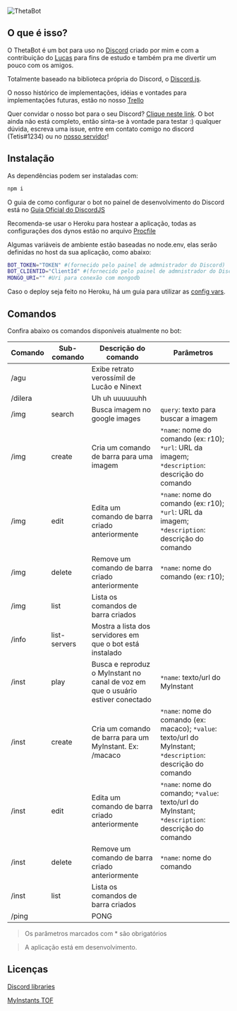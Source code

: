 ![ThetaBot](https://i.imgur.com/rQEYFnt.png)

## O que é isso?

O ThetaBot é um bot para uso no [Discord](https://discord.com/) criado por mim e com a contribuição do [Lucas](https://github.com/lucasvsouza28) para fins de estudo e também pra me divertir um pouco com os amigos.

Totalmente baseado na biblioteca própria do Discord, o [Discord.js](https://discord.js.org/#/).

O nosso histórico de implementações, idéias e vontades para implementações futuras, estão no nosso [Trello](https://trello.com/b/bArWp6KZ/thetabot)

Quer convidar o nosso bot para o seu Discord? [Clique neste link](https://discord.com/oauth2/authorize?client_id=799778892780011530&scope=bot). O bot ainda não está completo, então sinta-se à vontade para testar :) qualquer dúvida, escreva uma issue, entre em contato comigo no discord (Tetis#1234) ou no [nosso servidor](https://discord.gg/mnXbckAU)!

## Instalação

As dependências podem ser instaladas com:

```bash
npm i
```

O guia de como configurar o bot no painel de desenvolvimento do Discord está no [Guia Oficial do DiscordJS](https://discordjs.guide/preparations/setting-up-a-bot-application.html#creating-your-bot)

Recomenda-se usar o Heroku para hostear a aplicação, todas as configurações dos dynos estão no arquivo [Procfile](https://github.com/AndradeMatheus/ThetaBot/blob/master/Procfile)

Algumas variáveis de ambiente estão baseadas no node.env, elas serão definidas no host da sua aplicação, como abaixo:

```bash
BOT_TOKEN="TOKEN" #(fornecido pelo painel de admnistrador do Discord)
BOT_CLIENTID="ClientId" #(fornecido pelo painel de admnistrador do Discord)
MONGO_URI="" #Uri para conexão com mongodb
```

Caso o deploy seja feito no Heroku, há um guia para utilizar as [config vars](https://devcenter.heroku.com/articles/config-vars).

## Comandos

Confira abaixo os comandos disponíveis atualmente no bot:

| Comando | Sub-comando  | Descrição do comando                                                            | Parâmetros                                                                                                    |
| ------- | ------------ | ------------------------------------------------------------------------------- | ------------------------------------------------------------------------------------------------------------- |
| /agu    |              | Exibe retrato verossímil de Lucão e Ninext                                      |
| /dilera |              | Uh uh uuuuuuhh                                                                  |                                                                                                               |
| /img    | search       | Busca imagem no google images                                                   | `query`: texto para buscar a imagem                                                                           |
| /img    | create       | Cria um comando de barra para uma imagem                                        | `*name`: nome do comando (ex: r10); `*url`: URL da imagem; `*description`: descrição do comando               |
| /img    | edit         | Edita um comando de barra criado anteriormente                                  | `*name`: nome do comando (ex: r10); `*url`: URL da imagem; `*description`: descrição do comando               |
| /img    | delete       | Remove um comando de barra criado anteriormente                                 | `*name`: nome do comando (ex: r10);                                                                           |
| /img    | list         | Lista os comandos de barra criados                                              |                                                                                                               |
| /info   | list-servers | Mostra a lista dos servidores em que o bot está instalado                       |
| /inst   | play         | Busca e reproduz o MyInstant no canal de voz em que o usuário estiver conectado | `*name`: texto/url do MyInstant                                                                               |
| /inst   | create       | Cria um comando de barra para um MyInstant. Ex: /macaco                         | `*name`: nome do comando (ex: macaco); `*value`: texto/url do MyInstant; `*description`: descrição do comando |
| /inst   | edit         | Edita um comando de barra criado anteriormente                                  | `*name`: nome do comando; `*value`: texto/url do MyInstant; `*description`: descrição do comando              |
| /inst   | delete       | Remove um comando de barra criado anteriormente                                 | `*name`: nome do comando                                                                                      |
| /inst   | list         | Lista os comandos de barra criados                                              |                                                                                                               |
| /ping   |              | PONG                                                                            |

> Os parâmetros marcados com \* são obrigatórios

> A aplicação está em desenvolvimento.

## Licenças

[Discord libraries](https://discord.com/licenses)

[MyInstants TOF](https://www.myinstants.com/terms_of_use.html)
